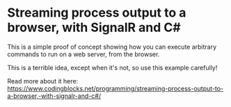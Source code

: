 # Streaming process output to a browser, with SignalR and C#

This is a simple proof of concept showing how you can execute arbitrary commands to run on a web server, from the browser.

This is a terrible idea, except when it's not, so use this example carefully!

Read more about it here: https://www.codingblocks.net/programming/streaming-process-output-to-a-browser,-with-signalr-and-c#/
